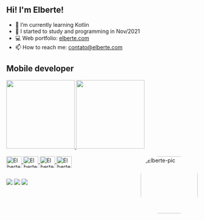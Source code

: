 ## Hi! I'm Elberte!

- 🌱 I’m currently learning Kotlin
- 🤔 I started to study and programming in Nov/2021
- 💻 Web portfolio: [elberte.com](https://elberte.com)
- 📫 How to reach me: contato@elberte.com

## Mobile developer

<div>
  <a href="https://github.com/oElberte">
  <img height="180em" src="https://github-readme-stats.vercel.app/api?username=oElberte&show_icons=true&theme=dark&include_all_commits=true&count_private=true"/>
  <img height="180em" src="https://github-readme-stats.vercel.app/api/top-langs/?username=oElberte&layout=compact&langs_count=7&theme=dark"/>
</div>

<div style="display: inline_block"><br>
  <img align="center" alt="Elberte-Flutter" height="30" width="40" src="https://cdn.jsdelivr.net/gh/devicons/devicon/icons/flutter/flutter-original.svg">
  <img align="center" alt="Elberte-Swift" height="30" width="40" src="https://cdn.jsdelivr.net/gh/devicons/devicon/icons/swift/swift-original.svg">
  <img align="center" alt="Elberte-Kotlin" height="30" width="40" src="https://cdn.jsdelivr.net/gh/devicons/devicon/icons/kotlin/kotlin-original.svg">
  <img align="center" alt="Elberte-MySQL" height="30" width="40" src="https://cdn.jsdelivr.net/gh/devicons/devicon/icons/mysql/mysql-original.svg">
  <img align="right" alt="Elberte-pic" height="150" style="border-radius:50px;" src="https://i.pinimg.com/474x/e0/48/ee/e048ee9b953a549e8285f53a0a329e61.jpg">
</div>

##

<div> 
  <a href="https://elberte.com" target="_blank"><img src="https://img.shields.io/badge/-Website-9013FE?style=for-the-badge&logo=dart&logoColor=white" target="_blank"></a>
  <a href="https://www.linkedin.com/in/oelberte/" target="_blank"><img src="https://img.shields.io/badge/-LinkedIn-%230077B5?style=for-the-badge&logo=linkedin&logoColor=white" target="_blank"></a>
  <a href = "mailto:contato@elberte.com"><img src="https://img.shields.io/badge/-Gmail-%23333?style=for-the-badge&logo=gmail&logoColor=white" target="_blank"></a>
</div>
